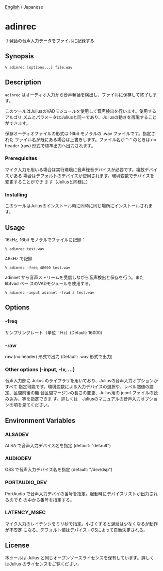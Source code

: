 <!-- markdownlint-disable MD041 -->

[English](README.md) / Japanese

# adinrec

１発話の音声入力データをファイルに記録する

## Synopsis

```shell
% adinrec [options...] file.wav
```

## Description

`adinrec` はオーディオ入力から音声発話を検出し、ファイルに保存して終了します。

このツールはJuliusのVADモジュールを使用して音声検出を行います。使用するアルゴリ
ズムとパラメータはJuliusと同一であり、Juliusの動きを再現することができます。

保存オーディオファイルの形式は 16bit モノラルの .wav ファイルです。指定された
ファイル名が既にある場合は上書きします。ファイル名が "-" のときは no header
(raw) 形式で標準出力へ出力されます。

### Prerequisites

マイク入力を用いる場合は実行環境に音声録音デバイスが必要です。複数デバイスがある
場合はデフォルトのデバイスが使用されます。環境変数でデバイスを変更することができ
ます（Juliusと同様に）

### Installing

このツールはJuliusのインストール時に同時に同じ場所にインストールされます。

## Usage

16kHz, 16bit モノラルでファイルに記録：

```shell
% adinrec test.wav
```

48kHz で記録

```shell
% adinrec -freq 48000 test.wav
```

adinnet から音声ストリームを受信しながら音声検出と保存を行う。また libfvad ベー
スのVADモジュールを使用する。

```shell
% adinrec -input adinnet -fvad 3 test.wav
```

## Options

### -freq

サンプリングレート（単位：Hz）(Default: 16000)

### -raw

raw (no header) 形式で出力  (Default: .wav 形式で出力)

### Other options (-input, -lv, ...)

音声入力部に Julius のライブラリを用いており、Juliusの音声入力オプションがすべて
指定可能です。環境変数による入力デバイスの選択や、レベル閾値の設定、区間前後の無
音区間マージンの長さの変更、Julius用の jconf ファイルの読み込み、等を指定できま
す。詳しくは　Juliusのマニュアルの音声入力オプションの項を見てください。

## Environment Variables

### ALSADEV

ALSA で音声入力デバイス名を指定 (default: "default")

### AUDIODEV

OSS で音声入力デバイス名を指定 (default: "/dev/dsp")

### PORTAUDIO_DEV

PortAudio で音声入力デバイの番号を指定。起動時にデバイスリストが出力されるのでそ
の中から番号を指定する。

### LATENCY_MSEC

マイク入力のレイテンシをミリ秒で指定。小さくすると遅延は少なくなるが動作が不安定
になる。デフォルト値はデバイス・OSによって自動決定される。

## License

本ツールは Julius と同じオープンソースライセンスを保有しています。詳しくはJulius
のライセンスをご覧ください。